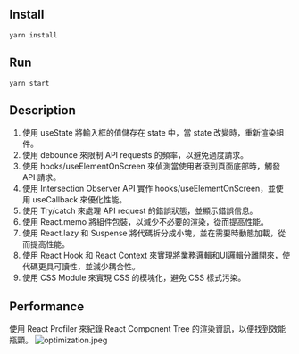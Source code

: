 ## Install
```
yarn install
```

## Run
```
yarn start
```

## Description
1. 使用 useState 將輸入框的值儲存在 state 中，當 state 改變時，重新渲染組件。
2. 使用 debounce 來限制 API requests 的頻率，以避免過度請求。
3. 使用 hooks/useElementOnScreen 來偵測當使用者滾到頁面底部時，觸發 API 請求。
4. 使用 Intersection Observer API 實作 hooks/useElementOnScreen，並使用 useCallback 來優化性能。
5. 使用 Try/catch 來處理 API request 的錯誤狀態，並顯示錯誤信息。
6. 使用 React.memo 將組件包裝，以減少不必要的渲染，從而提高性能。
7. 使用 React.lazy 和 Suspense 將代碼拆分成小塊，並在需要時動態加載，從而提高性能。
8. 使用 React Hook 和 React Context 來實現將業務邏輯和UI邏輯分離開來，使代碼更具可讀性，並減少耦合性。
9. 使用 CSS Module 來實現 CSS 的模塊化，避免 CSS 樣式污染。

## Performance
使用 React Profiler 來紀錄 React Component Tree 的渲染資訊，以便找到效能瓶頸。
![optimization.jpeg](https://tinypic.host/images/2023/04/17/optimization.jpeg)